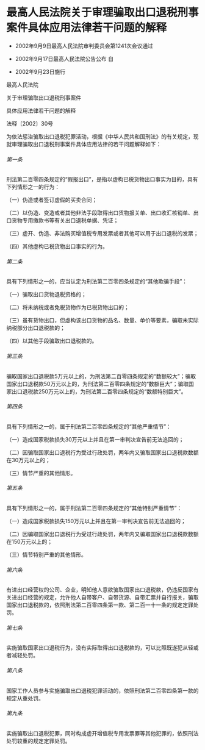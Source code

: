 # 最高人民法院关于审理骗取出口退税刑事案件具体应用法律若干问题的解释

- 2002年9月9日最高人民法院审判委员会第1241次会议通过

- 2002年9月17日最高人民法院公告公布 自

- 2002年9月23日施行

<!-- INFO END -->

最高人民法院

关于审理骗取出口退税刑事案件

具体应用法律若干问题的解释

法释〔2002〕30号

为依法惩治骗取出口退税犯罪活动，根据《中华人民共和国刑法》的有关规定，现就审理骗取出口退税刑事案件具体应用法律的若干问题解释如下：

###### 第一条

刑法第二百零四条规定的“假报出口”，是指以虚构已税货物出口事实为目的，具有下列情形之一的行为：

（一）伪造或者签订虚假的买卖合同；

（二）以伪造、变造或者其他非法手段取得出口货物报关单、出口收汇核销单、出口货物专用缴款书等有关出口退税单据、凭证；

（三）虚开、伪造、非法购买增值税专用发票或者其他可以用于出口退税的发票；

（四）其他虚构已税货物出口事实的行为。

###### 第二条

具有下列情形之一的，应当认定为刑法第二百零四条规定的“其他欺骗手段”：

（一）骗取出口货物退税资格的；

（二）将未纳税或者免税货物作为已税货物出口的；

（三）虽有货物出口，但虚构该出口货物的品名、数量、单价等要素，骗取未实际纳税部分出口退税款的；

（四）以其他手段骗取出口退税款的。

###### 第三条

骗取国家出口退税款5万元以上的，为刑法第二百零四条规定的“数额较大”；骗取国家出口退税款50万元以上的，为刑法第二百零四条规定的“数额巨大”；骗取国家出口退税款250万元以上的，为刑法第二百零四条规定的“数额特别巨大”。

###### 第四条

具有下列情形之一的，属于刑法第二百零四条规定的“其他严重情节”：

（一）造成国家税款损失30万元以上并且在第一审判决宣告前无法追回的；

（二）因骗取国家出口退税行为受过行政处罚，两年内又骗取国家出口退税款数额在30万元以上的；

（三）情节严重的其他情形。

###### 第五条

具有下列情形之一的，属于刑法第二百零四条规定的“其他特别严重情节”：

（一）造成国家税款损失150万元以上并且在第一审判决宣告前无法追回的；

（二）因骗取国家出口退税行为受过行政处罚，两年内又骗取国家出口退税款数额在150万元以上的；

（三）情节特别严重的其他情形。

###### 第六条

有进出口经营权的公司、企业，明知他人意欲骗取国家出口退税款，仍违反国家有关进出口经营的规定，允许他人自带客户、自带货源、自带汇票并自行报关，骗取国家出口退税款的，依照刑法第二百零四条第一款、第二百一十一条的规定定罪处罚。

###### 第七条

实施骗取国家出口退税行为，没有实际取得出口退税款的，可以比照既遂犯从轻或者减轻处罚。

###### 第八条

国家工作人员参与实施骗取出口退税犯罪活动的，依照刑法第二百零四条第一款的规定从重处罚。

###### 第九条

实施骗取出口退税犯罪，同时构成虚开增值税专用发票罪等其他犯罪的，依照刑法处罚较重的规定定罪处罚。
